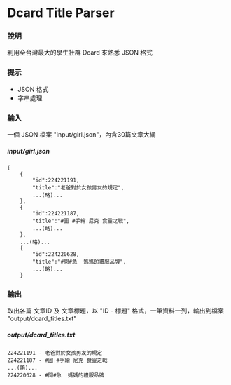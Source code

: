 # Dcard Title Parser

### 說明
利用全台灣最大的學生社群 Dcard 來熟悉 JSON 格式

### 提示
* JSON 格式
* 字串處理

### 輸入
一個 JSON 檔案 "input/girl.json"，內含30篇文章大綱

##### input/girl.json
```
[  
    {  
        "id":224221191,
        "title":"老爸對於女孩男友的規定",
        ...(略)...
    },
    {  
        "id":224221187,
        "title":"#圖 #手繪 尼克 食靈之戰",
    	...(略)...
    },
    ...(略)...
    {  
        "id":224220628,
        "title":"#問#急  媽媽的禮服品牌",
        ...(略)...
    }
```

### 輸出
取出各篇 文章ID 及 文章標題，以 "ID - 標題" 格式，一筆資料一列，輸出到檔案 "output/dcard_titles.txt"

##### output/dcard_titles.txt
```
224221191 - 老爸對於女孩男友的規定
224221187 - #圖 #手繪 尼克 食靈之戰
...(略)...
224220628 - #問#急  媽媽的禮服品牌
```

